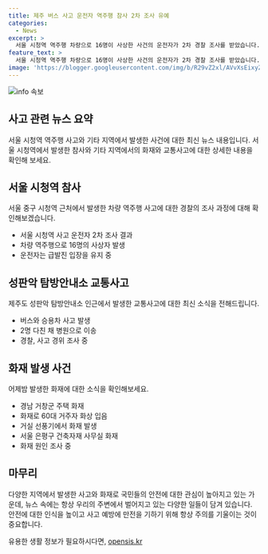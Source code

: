 ```yaml
---
title: 제주 버스 사고 운전자 역주행 참사 2차 조사 유예
categories:
  - News
excerpt: >
  서울 시청역 역주행 차량으로 16명이 사상한 사건의 운전자가 2차 경찰 조사를 받았습니다. 차 씨는 급발진 주장을 유지 중이며, 사고 구체적 경위는 조사 중입니다. 또한, 제주도에서 발생한 버스와 승용차의 충돌로 60대 승객 2명이 부상하여 병원으로 옮겨졌으며, 화재가 발생한 사례도 잇따랐습니다. (문단 요약: 사고와 화재로 사상자 발생, 운전자 입원 중)
feature_text: >
  서울 시청역 역주행 차량으로 16명이 사상한 사건의 운전자가 2차 경찰 조사를 받았습니다. 차 씨는 급발진 주장을 유지 중이며, 사고 구체적 경위는 조사 중입니다. 또한, 제주도에서 발생한 버스와 승용차의 충돌로 60대 승객 2명이 부상하여 병원으로 옮겨졌으며, 화재가 발생한 사례도 잇따랐습니다. (문단 요약: 사고와 화재로 사상자 발생, 운전자 입원 중)
image: 'https://blogger.googleusercontent.com/img/b/R29vZ2xl/AVvXsEixyZcFfHzMRdzZMjFBmAUKJYCLCGyLL1o632UiGVXcaFdKo_bkvkuCioo0uUKlGfBVcT3P84aROyZIXSBEx3Aw5nCQ3pTgDom1WDC4m8eifvWiAmWEEVb4x6G_l8C0QH225ldMjyaFvpxGEBGNO37VmDTDMHGhJPq73UglMfDca1-0aw/s1600/blogspot.png'
---
```


<p><img src="https://blogger.googleusercontent.com/img/b/R29vZ2xl/AVvXsEixyZcFfHzMRdzZMjFBmAUKJYCLCGyLL1o632UiGVXcaFdKo_bkvkuCioo0uUKlGfBVcT3P84aROyZIXSBEx3Aw5nCQ3pTgDom1WDC4m8eifvWiAmWEEVb4x6G_l8C0QH225ldMjyaFvpxGEBGNO37VmDTDMHGhJPq73UglMfDca1-0aw/s1600/blogspot.png" alt="info 속보" /></p>

<h2 data-ke-size="size26">사고 관련 뉴스 요약</h2>

<p data-ke-size="size16">서울 시청역 역주행 사고와 기타 지역에서 발생한 사건에 대한 최신 뉴스 내용입니다. 서울 시청역에서 발생한 참사와 기타 지역에서의 화재와 교통사고에 대한 상세한 내용을 확인해 보세요.</p>

<h2 data-ke-size="size26">서울 시청역 참사</h2>

<p data-ke-size="size16">서울 중구 시청역 근처에서 발생한 차량 역주행 사고에 대한 경찰의 조사 과정에 대해 확인해보겠습니다.</p>

<ul>
<li>서울 시청역 사고 운전자 2차 조사 결과</li>
<li>차량 역주행으로 16명의 사상자 발생</li>
<li>운전자는 급발진 입장을 유지 중</li>
</ul>

<h2 data-ke-size="size26">성판악 탐방안내소 교통사고</h2>

<p data-ke-size="size16">제주도 성판악 탐방안내소 인근에서 발생한 교통사고에 대한 최신 소식을 전해드립니다.</p>

<ul>
<li>버스와 승용차 사고 발생</li>
<li>2명 다친 채 병원으로 이송</li>
<li>경찰, 사고 경위 조사 중</li>
</ul>

<h2 data-ke-size="size26">화재 발생 사건</h2>

<p data-ke-size="size16">어제밤 발생한 화재에 대한 소식을 확인해보세요.</p>

<ul>
<li>경남 거창군 주택 화재</li>
<li>화재로 60대 거주자 화상 입음</li>
<li>거실 선풍기에서 화재 발생</li>
<li>서울 은평구 건축자재 사무실 화재</li>
<li>화재 원인 조사 중</li>
</ul>

<h2 data-ke-size="size26">마무리</h2>

<p data-ke-size="size16">다양한 지역에서 발생한 사고와 화재로 국민들의 안전에 대한 관심이 높아지고 있는 가운데, 뉴스 속에는 항상 우리의 주변에서 벌어지고 있는 다양한 일들이 담겨 있습니다. 안전에 대한 인식을 높이고 사고 예방에 만전을 기하기 위해 항상 주의를 기울이는 것이 중요합니다.</p>
유용한 생활 정보가 필요하시다면, <a href="https://opensis.kr" rel="dofollow">opensis.kr</a>



